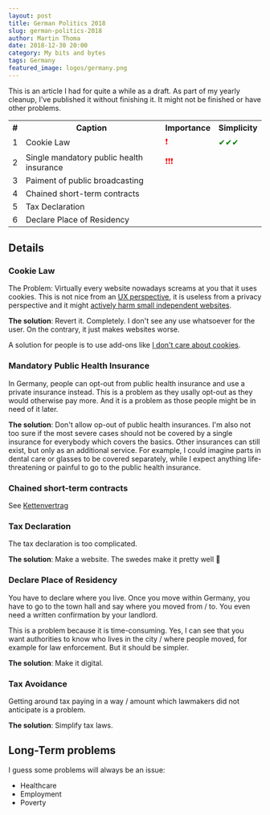 ```yaml
---
layout: post
title: German Politics 2018
slug: german-politics-2018
author: Martin Thoma
date: 2018-12-30 20:00
category: My bits and bytes
tags: Germany
featured_image: logos/germany.png
---
```

<div class="info">This is an article I had for quite a while as a draft. As part of my yearly cleanup, I've published it without finishing it. It might not be finished or have other problems.</div>

<table>
    <tr>
        <th>#</th>
        <th>Caption</th>
        <th>Importance</th>
        <th>Simplicity</th>
    </tr>
    <tr>
        <td>1</td>
        <td>Cookie Law</td>
        <td><span style="color: red;">&#10071;</span></td>
        <td><span style="color: green;">&#10004;&#10004;&#10004;</span></td>
    </tr>
    <tr>
        <td>2</td>
        <td>Single mandatory public health insurance</td>
        <td><span style="color: red;">&#10071;&#10071;&#10071;</span></td>
        <td></td>
    </tr>
    <tr>
        <td>3</td>
        <td>Paiment of public broadcasting</td>
        <td></td>
        <td></td>
    </tr>
    <tr>
        <td>4</td>
        <td>Chained short-term contracts</td>
        <td></td>
        <td></td>
    </tr>
    <tr>
        <td>5</td>
        <td>Tax Declaration</td>
        <td></td>
        <td></td>
    </tr>
    <tr>
        <td>6</td>
        <td>Declare Place of Residency</td>
        <td></td>
        <td></td>
    </tr>
</table>


## Details

### Cookie Law

The Problem: Virtually every website nowadays screams at you that it uses cookies.
This is not nice from an
[UX perspective](https://ux.stackexchange.com/questions/40687/we-use-cookies-notice-on-websites),
it is useless from a privacy perspective and it might [actively harm small independent websites](http://www.dkriesel.com/blog/2018/0522_dsgvo_for_the_win).

**The solution**: Revert it. Completely. I don't see any use whatsoever for the user. On the contrary, it just makes websites worse.

A solution for people is to use add-ons like [I don't care about cookies](https://chrome.google.com/webstore/detail/i-dont-care-about-cookies/fihnjjcciajhdojfnbdddfaoknhalnja).


### Mandatory Public Health Insurance

In Germany, people can opt-out from public health insurance and use a private
insurance instead. This is a problem as they usally opt-out as they would
otherwise pay more. And it is a problem as those people might be in need of it
later.

**The solution**: Don't allow op-out of public health insurances. I'm also not
too sure if the most severe cases should not be covered by a single insurance
for everybody which covers the basics. Other insurances can still exist, but
only as an additional service. For example, I could imagine parts in dental
care or glasses to be covered separately, while I expect anything
life-threatening or painful to go to the public health insurance.


### Chained short-term contracts

See [Kettenvertrag](https://de.wikipedia.org/wiki/Kettenvertrag)


### Tax Declaration

The tax declaration is too complicated.

**The solution**: Make a website. The swedes make it pretty well 🙂


### Declare Place of Residency

You have to declare where you live. Once you move within Germany, you have to
go to the town hall and say where you moved from / to. You even need a written
confirmation by your landlord.

This is a problem because it is time-consuming. Yes, I can see that you want
authorities to know who lives in the city / where people moved, for example for
law enforcement. But it should be simpler.

**The solution**: Make it digital.


### Tax Avoidance

Getting around tax paying in a way / amount which lawmakers did not anticipate
is a problem.

**The solution**: Simplify tax laws.


## Long-Term problems

I guess some problems will always be an issue:

* Healthcare
* Employment
* Poverty
